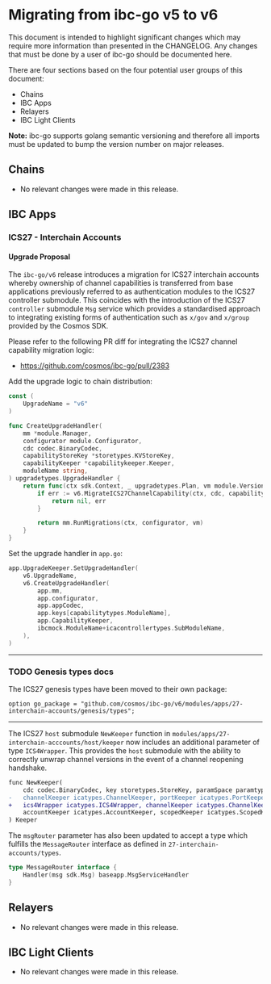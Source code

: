 # Migrating from ibc-go v5 to v6

This document is intended to highlight significant changes which may require more information than presented in the CHANGELOG.
Any changes that must be done by a user of ibc-go should be documented here.

There are four sections based on the four potential user groups of this document:
- Chains
- IBC Apps
- Relayers
- IBC Light Clients

**Note:** ibc-go supports golang semantic versioning and therefore all imports must be updated to bump the version number on major releases.

## Chains

- No relevant changes were made in this release.

## IBC Apps

### ICS27 - Interchain Accounts

#### Upgrade Proposal

The `ibc-go/v6` release introduces a migration for ICS27 interchain accounts whereby ownership of channel capabilities is transferred from base applications previously referred to as authentication modules to the ICS27 controller submodule. This coincides with the introduction of the ICS27 `controller` submodule `Msg` service which provides a standardised approach to integrating existing forms of authentication such as `x/gov` and `x/group` provided by the Cosmos SDK.

Please refer to the following PR diff for integrating the ICS27 channel capability migration logic:

- https://github.com/cosmos/ibc-go/pull/2383

Add the upgrade logic to chain distribution:

```go
const (
	UpgradeName = "v6"
)

func CreateUpgradeHandler(
	mm *module.Manager,
	configurator module.Configurator,
	cdc codec.BinaryCodec,
	capabilityStoreKey *storetypes.KVStoreKey,
	capabilityKeeper *capabilitykeeper.Keeper,
	moduleName string,
) upgradetypes.UpgradeHandler {
	return func(ctx sdk.Context, _ upgradetypes.Plan, vm module.VersionMap) (module.VersionMap, error) {
		if err := v6.MigrateICS27ChannelCapability(ctx, cdc, capabilityStoreKey, capabilityKeeper, moduleName); err != nil {
			return nil, err
		}

		return mm.RunMigrations(ctx, configurator, vm)
	}
}
```

Set the upgrade handler in `app.go`:

```go
app.UpgradeKeeper.SetUpgradeHandler(
	v6.UpgradeName,
	v6.CreateUpgradeHandler(
        app.mm, 
        app.configurator, 
        app.appCodec, 
        app.keys[capabilitytypes.ModuleName], 
        app.CapabilityKeeper, 
        ibcmock.ModuleName+icacontrollertypes.SubModuleName,
    ),
)
```

---

### TODO Genesis types docs
The ICS27 genesis types have been moved to their own package:

```
option go_package = "github.com/cosmos/ibc-go/v6/modules/apps/27-interchain-accounts/genesis/types";
```

---

The ICS27 `host` submodule `NewKeeper` function in `modules/apps/27-interchain-acccounts/host/keeper` now includes an additional parameter of type `ICS4Wrapper`.
This provides the `host` submodule with the ability to correctly unwrap channel versions in the event of a channel reopening handshake.

```diff
func NewKeeper(
	cdc codec.BinaryCodec, key storetypes.StoreKey, paramSpace paramtypes.Subspace,
-	channelKeeper icatypes.ChannelKeeper, portKeeper icatypes.PortKeeper,
+	ics4Wrapper icatypes.ICS4Wrapper, channelKeeper icatypes.ChannelKeeper, portKeeper icatypes.PortKeeper,
	accountKeeper icatypes.AccountKeeper, scopedKeeper icatypes.ScopedKeeper, msgRouter icatypes.MessageRouter,
) Keeper
```

The `msgRouter` parameter has also been updated to accept a type which fulfills the `MessageRouter` interface as defined in `27-interchain-accounts/types`.

```go
type MessageRouter interface {
	Handler(msg sdk.Msg) baseapp.MsgServiceHandler
}
```

## Relayers

- No relevant changes were made in this release.

## IBC Light Clients

- No relevant changes were made in this release.
